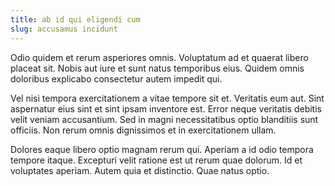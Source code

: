 ```yaml
---
title: ab id qui eligendi cum
slug: accusamus incidunt
---
```


Odio quidem et rerum asperiores omnis. Voluptatum ad et quaerat libero placeat sit. Nobis aut iure et sunt natus temporibus eius. Quidem omnis doloribus explicabo consectetur autem impedit qui.

Vel nisi tempora exercitationem a vitae tempore sit et. Veritatis eum aut. Sint aspernatur eius sint et sint ipsam inventore est. Error neque veritatis debitis velit veniam accusantium. Sed in magni necessitatibus optio blanditiis sunt officiis. Non rerum omnis dignissimos et in exercitationem ullam.

Dolores eaque libero optio magnam rerum qui. Aperiam a id odio tempora tempore itaque. Excepturi velit ratione est ut rerum quae dolorum. Id et voluptates aperiam. Autem quia et distinctio. Quae natus optio.
